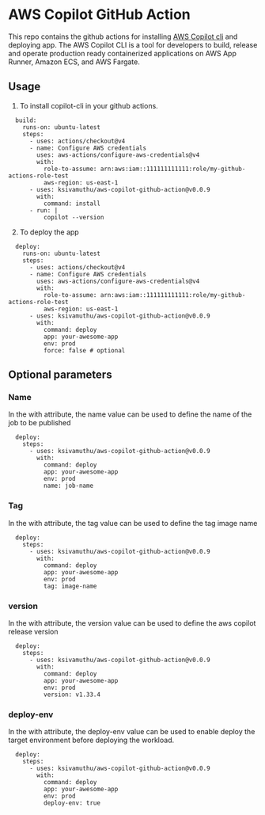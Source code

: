 # AWS Copilot GitHub Action

This repo contains the github actions for installing [AWS Copilot cli](https://github.com/aws/copilot-cli) and deploying app. The AWS Copilot CLI is a tool for developers to build, release and operate production ready containerized applications on AWS App Runner, Amazon ECS, and AWS Fargate.

## Usage

1. To install copilot-cli in your github actions.

```
  build:
    runs-on: ubuntu-latest
    steps:
      - uses: actions/checkout@v4
      - name: Configure AWS credentials
        uses: aws-actions/configure-aws-credentials@v4
        with:
          role-to-assume: arn:aws:iam::111111111111:role/my-github-actions-role-test
          aws-region: us-east-1
      - uses: ksivamuthu/aws-copilot-github-action@v0.0.9
        with:
          command: install
      - run: |
          copilot --version
```

2. To deploy the app

```
  deploy:
    runs-on: ubuntu-latest
    steps:
      - uses: actions/checkout@v4
      - name: Configure AWS credentials
        uses: aws-actions/configure-aws-credentials@v4
        with:
          role-to-assume: arn:aws:iam::111111111111:role/my-github-actions-role-test
          aws-region: us-east-1
      - uses: ksivamuthu/aws-copilot-github-action@v0.0.9
        with:
          command: deploy
          app: your-awesome-app
          env: prod
          force: false # optional
```


## Optional parameters

### Name

In the with attribute, the name value can be used to define the name of the job to be published

```
  deploy:
    steps:
      - uses: ksivamuthu/aws-copilot-github-action@v0.0.9
        with:
          command: deploy
          app: your-awesome-app
          env: prod
          name: job-name
```

### Tag

In the with attribute, the tag value can be used to define the tag image name

```
  deploy:
    steps:
      - uses: ksivamuthu/aws-copilot-github-action@v0.0.9
        with:
          command: deploy
          app: your-awesome-app
          env: prod
          tag: image-name
```

### version

In the with attribute, the version value can be used to define the aws copilot release version

```
  deploy:
    steps:
      - uses: ksivamuthu/aws-copilot-github-action@v0.0.9
        with:
          command: deploy
          app: your-awesome-app
          env: prod
          version: v1.33.4
```

### deploy-env

In the with attribute, the deploy-env value can be used to enable deploy the target environment before deploying the workload.

```
  deploy:
    steps:
      - uses: ksivamuthu/aws-copilot-github-action@v0.0.9
        with:
          command: deploy
          app: your-awesome-app
          env: prod
          deploy-env: true
```
